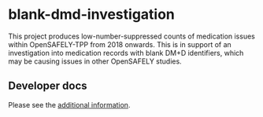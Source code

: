 # blank-dmd-investigation

This project produces low-number-suppressed counts of medication issues within OpenSAFELY-TPP from 2018 onwards.
This is in support of an investigation into medication records with blank DM+D identifiers, which may be causing
issues in other OpenSAFELY studies.

## Developer docs

Please see the [additional information](DEVELOPERS.md).
